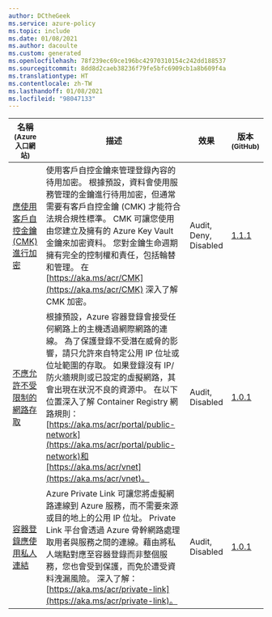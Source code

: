 ```yaml
---
author: DCtheGeek
ms.service: azure-policy
ms.topic: include
ms.date: 01/08/2021
ms.author: dacoulte
ms.custom: generated
ms.openlocfilehash: 78f239ec69ce196bc42970310154c242dd188537
ms.sourcegitcommit: 8dd8d2caeb38236f79fe5bfc6909cb1a8b609f4a
ms.translationtype: HT
ms.contentlocale: zh-TW
ms.lasthandoff: 01/08/2021
ms.locfileid: "98047133"
---
```

|名稱<br /><sub>(Azure 入口網站)</sub> |描述 |效果 |版本<br /><sub>(GitHub)</sub> |
|---|---|---|---|
|[應使用客戶自控金鑰 (CMK) 進行加密](https://portal.azure.com/#blade/Microsoft_Azure_Policy/PolicyDetailBlade/definitionId/%2Fproviders%2FMicrosoft.Authorization%2FpolicyDefinitions%2F5b9159ae-1701-4a6f-9a7a-aa9c8ddd0580) |使用客戶自控金鑰來管理登錄內容的待用加密。 根據預設，資料會使用服務管理的金鑰進行待用加密，但通常需要有客戶自控金鑰 (CMK) 才能符合法規合規性標準。 CMK 可讓您使用由您建立及擁有的 Azure Key Vault 金鑰來加密資料。 您對金鑰生命週期擁有完全的控制權和責任，包括輪替和管理。 在 [https://aka.ms/acr/CMK](https://aka.ms/acr/CMK) 深入了解 CMK 加密。 |Audit, Deny, Disabled |[1.1.1](https://github.com/Azure/azure-policy/blob/master/built-in-policies/policyDefinitions/Container%20Registry/ACR_CMKEncryptionEnabled_Audit.json) |
|[不應允許不受限制的網路存取](https://portal.azure.com/#blade/Microsoft_Azure_Policy/PolicyDetailBlade/definitionId/%2Fproviders%2FMicrosoft.Authorization%2FpolicyDefinitions%2Fd0793b48-0edc-4296-a390-4c75d1bdfd71) |根據預設，Azure 容器登錄會接受任何網路上的主機透過網際網路的連線。 為了保護登錄不受潛在威脅的影響，請只允許來自特定公用 IP 位址或位址範圍的存取。 如果登錄沒有 IP/防火牆規則或已設定的虛擬網路，其會出現在狀況不良的資源中。 在以下位置深入了解 Container Registry 網路規則：[https://aka.ms/acr/portal/public-network](https://aka.ms/acr/portal/public-network)和[https://aka.ms/acr/vnet](https://aka.ms/acr/vnet)。 |Audit, Disabled |[1.0.1](https://github.com/Azure/azure-policy/blob/master/built-in-policies/policyDefinitions/Container%20Registry/ACR_NetworkRulesExist_Audit.json) |
|[容器登錄應使用私人連結](https://portal.azure.com/#blade/Microsoft_Azure_Policy/PolicyDetailBlade/definitionId/%2Fproviders%2FMicrosoft.Authorization%2FpolicyDefinitions%2Fe8eef0a8-67cf-4eb4-9386-14b0e78733d4) |Azure Private Link 可讓您將虛擬網路連線到 Azure 服務，而不需要來源或目的地上的公用 IP 位址。 Private Link 平台會透過 Azure 骨幹網路處理取用者與服務之間的連線。藉由將私人端點對應至容器登錄而非整個服務，您也會受到保護，而免於遭受資料洩漏風險。 深入了解：[https://aka.ms/acr/private-link](https://aka.ms/acr/private-link)。 |Audit, Disabled |[1.0.1](https://github.com/Azure/azure-policy/blob/master/built-in-policies/policyDefinitions/Container%20Registry/ACR_PrivateEndpointEnabled_Audit.json) |
